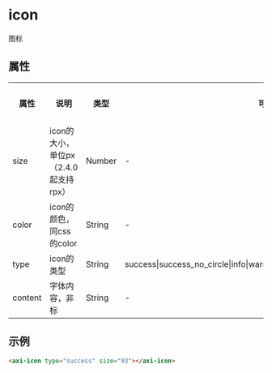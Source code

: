 # icon
图标
<h2 id="cid_1">属性</h2>
<table>
    <tr>
        <th>属性</th>
        <th>说明</th>
        <th>类型</th>
        <th>可选值</th>
        <th>默认值</th>
    </tr>
    <tr>
        <td>size</td>
        <td>icon的大小，单位px（2.4.0起支持rpx）</td>
        <td>Number</td>
        <td>-</td>
        <td>23</td>
    </tr>
    <tr>
        <td>color</td>
        <td>icon的颜色，同css的color</td>
        <td>String</td>
        <td>-</td>
        <td>-</td>
    </tr>
    <tr>
        <td>type</td>
        <td>icon的类型</td>
        <td>String</td>
        <td>success|success_no_circle|info|warn|waiting|cancel|download|search|clear</td>
        <td>-</td>
    </tr>
    <tr>
        <td>content</td>
        <td>字体内容，非标</td>
        <td>String</td>
        <td>-</td>
        <td>-</td>
    </tr>
</table>
<h2 id="cid_2">示例</h2>

```html
<axi-icon type="success" size="93"></axi-icon>
```